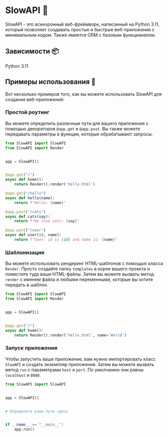 # SlowAPI 🐌

SlowAPI - это асинхронный веб-фреймворк, написанный на Python 3.11, который позволяет создавать простые и быстрые веб-приложения с минимальным кодом.
Также имеется ORM с базовым функцианалом.

## Зависимости 📦

Python 3.11

## Примеры использования 🚀

Вот несколько примеров того, как вы можете использовать SlowAPI для создания веб-приложений:

### Простой роутинг

Вы можете определить различные пути для вашего приложения с помощью декораторов `@app.get` и `@app.post`. Вы также можете передавать параметры в функции, которые обрабатывают запросы.

```python
from SlowAPI import SlowAPI
from SlowAPI import Render


app = SlowAPI()


@app.get("/")
async def home():
    return Render().render('hello.html')

@app.get("/hello")
async def hello(name):
    return f"Hello: {name}"

@app.post("/cats")
async def cats(say):
    return f"We love cats: {say}"

@app.post("/user")
async def user(id, name):
    return f"User: id is {id} and name is: {name}"
```

### Шаблонизация

Вы можете использовать рендеринг HTML-шаблонов с помощью класса `Render`. Просто создайте папку `templates` в корне вашего проекта и поместите туда ваши HTML-файлы. Затем вы можете вызвать метод `render` с именем файла и любыми переменными, которые вы хотите передать в шаблон.

```python
from SlowAPI import SlowAPI
from SlowAPI import Render


app = SlowAPI()


@app.get("/")
async def home():
    return Render().render('hello.html', name='World')
```

### Запуск приложения

Чтобы запустить ваше приложение, вам нужно импортировать класс `SlowAPI` и создать экземпляр приложения. Затем вы можете вызвать метод `run` с параметрами `host` и `port`. По умолчанию они равны `localhost` и `8080`.

```python
from SlowAPI import SlowAPI


app = SlowAPI()


# Определите ваши пути здесь


if __name__ == "__main__":
    app.run()
```

